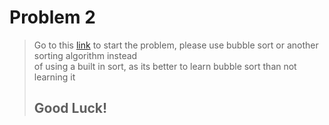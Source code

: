 # Problem 2
> Go to this [link](https://wcipeg.com/problem/a4b1) to start the problem, please use bubble sort or another sorting algorithm instead    
> of using a built in sort, as its better to learn bubble sort than not learning it    
> ## Good Luck!
